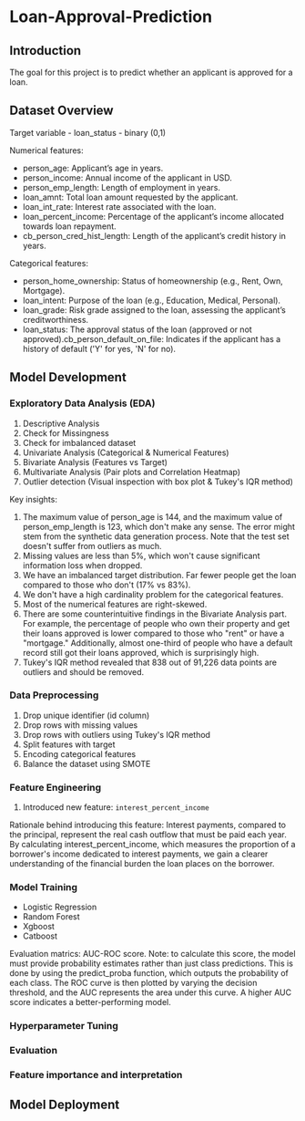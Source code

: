 # Loan-Approval-Prediction

## Introduction

The goal for this project is to predict whether an applicant is approved for a loan. 

## Dataset Overview

Target variable - loan_status - binary (0,1)

Numerical features:

- person_age: Applicant’s age in years.
- person_income: Annual income of the applicant in USD.
- person_emp_length: Length of employment in years.
- loan_amnt: Total loan amount requested by the applicant.
- loan_int_rate: Interest rate associated with the loan.
- loan_percent_income: Percentage of the applicant’s income allocated towards loan repayment.
- cb_person_cred_hist_length: Length of the applicant’s credit history in years.

Categorical features:

- person_home_ownership: Status of homeownership (e.g., Rent, Own, Mortgage).
- loan_intent: Purpose of the loan (e.g., Education, Medical, Personal).
- loan_grade: Risk grade assigned to the loan, assessing the applicant’s creditworthiness.
- loan_status: The approval status of the loan (approved or not approved).cb_person_default_on_file: Indicates if the applicant has a history of default ('Y' for yes, 'N' for no).

## Model Development

### Exploratory Data Analysis (EDA)

1. Descriptive Analysis
2. Check for Missingness
3. Check for imbalanced dataset
4. Univariate Analysis (Categorical & Numerical Features)
5. Bivariate Analysis (Features vs Target)
6. Multivariate Analysis (Pair plots and Correlation Heatmap)
7. Outlier detection (Visual inspection with box plot & Tukey's IQR method)

Key insights:
1. The maximum value of person_age is 144, and the maximum value of person_emp_length is 123, which don't make any sense. The error might stem from the synthetic data generation process. Note that the test set doesn't suffer from outliers as much.
2. Missing values are less than 5%, which won't cause significant information loss when dropped.
3. We have an imbalanced target distribution. Far fewer people get the loan compared to those who don't (17% vs 83%).
4. We don't have a high cardinality problem for the categorical features.
5. Most of the numerical features are right-skewed.
6. There are some counterintuitive findings in the Bivariate Analysis part. For example, the percentage of people who own their property and get their loans approved is lower compared to those who "rent" or have a "mortgage." Additionally, almost one-third of people who have a default record still got their loans approved, which is surprisingly high. 
7. Tukey's IQR method revealed that 838 out of 91,226 data points are outliers and should be removed.

### Data Preprocessing

1. Drop unique identifier (id column)
2. Drop rows with missing values
3. Drop rows with outliers using Tukey's IQR method
4. Split features with target
5. Encoding categorical features
6. Balance the dataset using SMOTE

### Feature Engineering

1. Introduced new feature: `interest_percent_income`

Rationale behind introducing this feature: Interest payments, compared to the principal, represent the real cash outflow that must be paid each year. By calculating interest_percent_income, which measures the proportion of a borrower's income dedicated to interest payments, we gain a clearer understanding of the financial burden the loan places on the borrower. 

### Model Training

- Logistic Regression
- Random Forest
- Xgboost
- Catboost

Evaluation matrics: AUC-ROC score. 
Note: to calculate this score, the model must provide probability estimates rather than just class predictions. This is done by using the predict_proba function, which outputs the probability of each class. The ROC curve is then plotted by varying the decision threshold, and the AUC represents the area under this curve. A higher AUC score indicates a better-performing model.

### Hyperparameter Tuning


### Evaluation


### Feature importance and interpretation



## Model Deployment